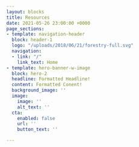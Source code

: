 ```yaml
---
layout: blocks
title: Resources
date: 2021-05-26 23:00:00 +0000
page_sections:
- template: navigation-header
  block: header-1
  logo: "/uploads/2018/06/21/forestry-full.svg"
  navigation:
  - link: "/"
    link_text: Home
- template: hero-banner-w-image
  block: hero-2
  headline: Formatted Headline!
  content: Formatted Conent!
  background_image: ''
  image:
    image: ''
    alt_text: ''
  cta:
    enabled: false
    url: ''
    button_text: ''

---
```

